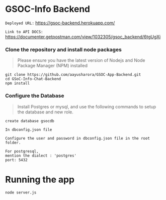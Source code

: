 
# GSOC-Info Backend

 `Deployed URL:` https://gsoc-backend.herokuapp.com/

`Link to API DOCS:` https://documenter.getpostman.com/view/1032305/gsoc_backend/6tgUgXi

### Clone the repository and install node packages
> Please ensure you have the latest version of Nodejs and Node Package Manager (NPM) installed
```
git clone https://github.com/aayusharora/GSOC-App-Backend.git
cd GSoC-Info-Chat-Backend
npm install
```
### Configure the Database 

> Install Postgres or mysql, and use the following commands to setup the database and new role.
```
create database gsocdb

In dbconfig.json file

Configure the user and password in dbconfig.json file in the root folder.

For postgresql,
mention the dialect : 'postgres'
port: 5432

```
# Running the app
```
node server.js
```


